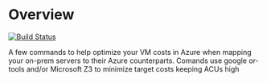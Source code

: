 ﻿# Overview

[![Build Status](https://dev.azure.com/eosfor/AzureVmCalc/_apis/build/status/eosfor.AzureVmCalc?branchName=dev)](https://dev.azure.com/eosfor/AzureVmCalc/_build/latest?definitionId=6&branchName=dev)

A few commands to help optimize your VM costs in Azure when mapping your on-prem servers to their Azure counterparts. Comands use google or-tools and/or Microsoft Z3 to minimize target costs keeping ACUs high
